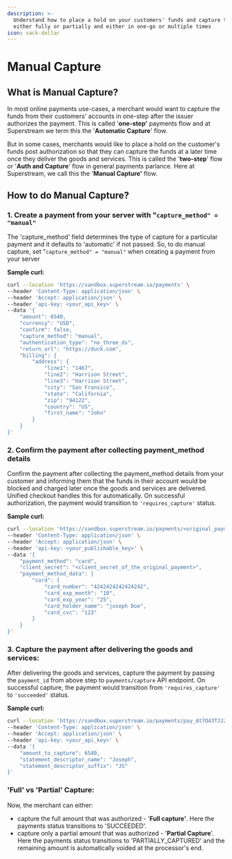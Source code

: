 ```yaml
---
description: >-
  Understand how to place a hold on your customers' funds and capture them later
  either fully or partially and either in one-go or multiple times
icon: sack-dollar
---
```


# Manual Capture

## What is Manual Capture?

In most online payments use-cases, a merchant would want to capture the funds from their customers' accounts in one-step after the issuer authorizes the payment. This is called '**one-step'** payments flow and at Superstream we term this the '**Automatic Capture**' flow.&#x20;

But in some cases, merchants would like to place a hold on the customer's funds post authorization so that they can capture the funds at a later time once they deliver the goods and services. This is called the '**two-step**' flow or '**Auth and Capture**' flow in general payments parlance. Here at Superstream, we call this the '**Manual Capture'** flow.

## **How to do Manual Capture?**

### 1. Create a payment from your server with "`capture_method" = "manual"`

The 'capture\_method' field determines the type of capture for a particular payment and it defaults to 'automatic' if not passed. So, to do manual capture, set "`capture_method" = "manual"` when creating a payment from your server

**Sample curl:**

```bash
curl --location 'https://sandbox.superstream.io/payments' \
--header 'Content-Type: application/json' \
--header 'Accept: application/json' \
--header 'api-key: <your_api_key>' \
--data '{
    "amount": 6540,
    "currency": "USD",
    "confirm": false,
    "capture_method": "manual",
    "authentication_type": "no_three_ds",
    "return_url": "https://duck.com",
    "billing": {
        "address": {
            "line1": "1467",
            "line2": "Harrison Street",
            "line3": "Harrison Street",
            "city": "San Fransico",
            "state": "California",
            "zip": "94122",
            "country": "US",
            "first_name": "John"
        }
    }
}'
```



### 2. Confirm the payment after collecting payment\_method details

Confirm the payment after collecting the payment\_method details from your customer and informing them that the funds in their account would be blocked and charged later once the goods and services are delivered. Unified checkout handles this for automatically. On successful authorization, the payment would transition to `'requires_capture'` status.

**Sample curl:**

```bash
curl --location 'https://sandbox.superstream.io/payments/<original_payment_id>/confirm' \
--header 'Content-Type: application/json' \
--header 'Accept: application/json' \
--header 'api-key: <your_publishable_key>' \
--data '{
    "payment_method": "card",
    "client_secret": "<client_secret_of_the_original_payment>",
    "payment_method_data": {
        "card": {
            "card_number": "4242424242424242",
            "card_exp_month": "10",
            "card_exp_year": "25",
            "card_holder_name": "joseph Doe",
            "card_cvc": "123"
        }
    }
}'
```



### 3. Capture the payment after delivering the goods and services:

After delivering the goods and services, capture the payment by passing the `payment_id` from above step to `payments/capture` API endpoint.  On successful capture, the payment would transition from `'requires_capture'` to `'succeeded'` status.

**Sample curl:**

```bash
curl --location 'https://sandbox.superstream.io/payments/pay_At7O43TJJZyP7OmrcdQD/capture' \
--header 'Content-Type: application/json' \
--header 'Accept: application/json' \
--header 'api-key: <your_api_key>' \
--data '{
    "amount_to_capture": 6540,
    "statement_descriptor_name": "Joseph",
    "statement_descriptor_suffix": "JS"
}'
```

### **'Full' vs 'Partial' Capture:**

Now, the merchant can either:

* capture the full amount that was authorized - '**Full capture'**. Here the payments status transitions to 'SUCCEEDED'.
* capture only a partial amount that was authorized - '**Partial Capture**'. Here the payments status transitions to 'PARTIALLY\_CAPTURED' and the remaining amount is automatically voided at the processor's end.
